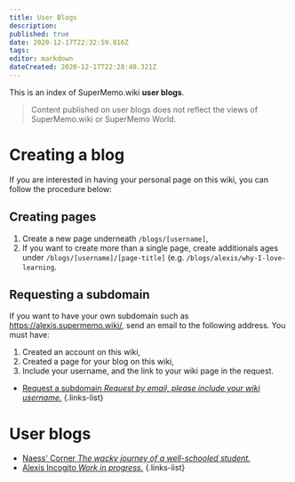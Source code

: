 ```yaml
---
title: User Blogs
description: 
published: true
date: 2020-12-17T22:32:59.816Z
tags: 
editor: markdown
dateCreated: 2020-12-17T22:28:40.321Z
---
```


This is an index of SuperMemo.wiki **user blogs**.

> Content published on user blogs does not reflect the views of SuperMemo.wiki or SuperMemo World.

# Creating a blog

If you are interested in having your personal page on this wiki, you can follow the procedure below:

## Creating pages

1. Create a new page underneath `/blogs/[username]`,
2. If you want to create more than a single page, create additionals ages under `/blogs/[username]/[page-title]` (e.g. `/blogs/alexis/why-I-love-learning`.

## Requesting a subdomain

If you want to have your own subdomain such as https://alexis.supermemo.wiki/, send an email to the following address. You must have:
1. Created an account on this wiki,
2. Created a page for your blog on this wiki,
3. Include your username, and the link to your wiki page in the request.

- [Request a subdomain *Request by email, please include your wiki username.*](mailto:alexis@supermemo.wiki?subject=[SuperMemo.wiki]%20I%20would%20like%20to%20create%20a%20blog&body=Hello,%0D%0A%0D%0ACould%20you%20please%20create%20a%20subdomain%20for%20my%20blog?%20My%20username%20is%20[username].%20My%20wiki%20page%20is%20[https://www.supermemo.wiki/blogs/[username].%0D%0A%0D%0AThanks!)
{.links-list}

# User blogs

- [Naess' Corner *The wacky journey of a well-schooled student.*](/blogs/naess)
- [Alexis Incogito *Work in progress.*](/blogs/alexis)
{.links-list}
